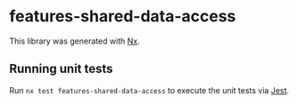 # features-shared-data-access

This library was generated with [Nx](https://nx.dev).

## Running unit tests

Run `nx test features-shared-data-access` to execute the unit tests via [Jest](https://jestjs.io).
